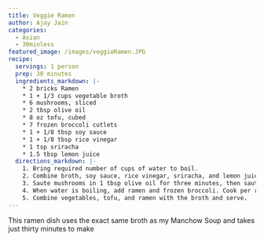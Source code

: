 ```yaml
---
title: Veggie Ramen
author: Ajay Jain
categories:
  - Asian
  - 30minless
featured_image: /images/veggieRamen.JPG
recipe:
  servings: 1 person
  prep: 30 minutes
  ingredients_markdown: |-
    * 2 bricks Ramen
    * 1 + 1/3 cups vegetable broth
    * 6 mushrooms, sliced
    * 2 tbsp olive oil
    * 8 oz tofu, cubed
    * 7 frozen broccoli cutlets
    * 1 + 1/8 tbsp soy sauce
    * 1 + 1/8 tbsp rice vinegar
    * 1 tsp sriracha
    * 1.5 tbsp lemon juice
  directions_markdown: |-
    1. Bring required number of cups of water to boil.
    2. Combine broth, soy sauce, rice vinegar, sriracha, and lemon juice in another pot and simmer.
    3. Saute mushrooms in 1 tbsp olive oil for three minutes, then saute tofu for six minutes (three minutes per side)
    4. When water is boiling, add ramen and frozen broccoli. Cook per ramen directions.
    5. Combine vegetables, tofu, and ramen with the broth and serve.
---
```

This ramen dish uses the exact same broth as my Manchow Soup and takes just thirty minutes to make
